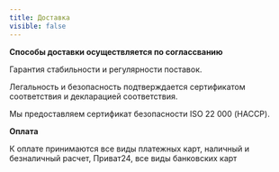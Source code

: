 ```yaml
---
title: Доставка
visible: false
---
```


**Способы доставки осуществляется по соглассванию**

  

Гарантия стабильности и регулярности поставок.

Легальность и безопасность подтверждается сертификатом соответствия и декларацией соответствия.

Мы предоставляем сертификат безопасности ISO 22 000 (НАССР).

  

**Оплата**

  

К оплате принимаются все виды платежных карт, наличный и безналичный расчет, Приват24, все виды банковских карт